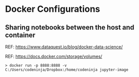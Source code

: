 # Docker Configurations

## Sharing notebooks between the host and container

REF: https://www.dataquest.io/blog/docker-data-science/

REF: https://docs.docker.com/storage/volumes/

```shell
> docker run -p 8888:8888 -v C:/Users/codeninja/Dropbox:/home/codeninja jupyter-image
```

